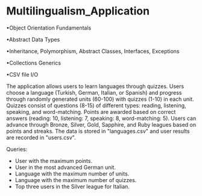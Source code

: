 # Multilingualism_Application

•Object Orientation Fundamentals

•Abstract Data Types

•Inheritance, Polymorphism, Abstract Classes, Interfaces, Exceptions

•Collections Generics

•CSV file I/O


The application allows users to learn languages through quizzes. Users choose a language (Turkish, German, Italian, or Spanish) and progress through randomly generated units (60-100) with quizzes (1-10) in each unit. Quizzes consist of questions (8-15) of different types: reading, listening, speaking, and word-matching. Points are awarded based on correct answers (reading: 10, listening: 7, speaking: 8, word-matching: 5). Users can advance through Bronze, Silver, Gold, Sapphire, and Ruby leagues based on points and streaks. The data is stored in "languages.csv" and user results are recorded in "users.csv".

Queries:

* User with the maximum points.
* User in the most advanced German unit.
* Language with the maximum number of units.
* Language with the maximum number of quizzes.
* Top three users in the Silver league for Italian.
